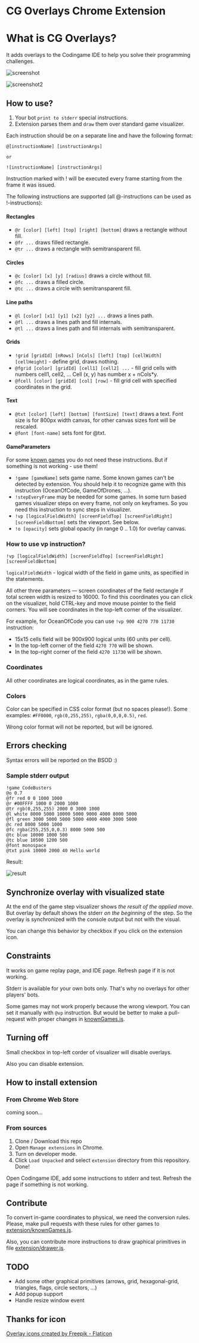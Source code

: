 # CG Overlays Chrome Extension

# What is CG Overlays?
It adds overlays to the Codingame IDE to help you solve their programming challenges.

![screenshot](screenshot.png)

![screenshot2](screenshot2.png)


## How to use?

1. Your bot `print to stderr` special instructions.
2. Extension parses them and `draw` them over standard game visualizer.

Each instruction should be on a separate line and have the following format: 
```
@[instructionName] [instructionArgs]

or

![instructionName] [instructionArgs]
```

Instruction marked with ! will be executed every frame starting from the frame it was issued.

The following instructions are supported (all @-instructions can be used as !-instructions):

#### Rectangles

- `@r [color] [left] [top] [right] [bottom]` draws a rectangle without fill.
- `@fr ...` draws filled rectangle.
- `@tr ...` draws a rectangle with semitransparent fill.

#### Circles

- `@c [color] [x] [y] [radius]` draws a circle without fill.
- `@fc ...` draws a filled circle.
- `@tc ...` draws a circle with semitransparent fill.

#### Line paths

- `@l [color] [x1] [y1] [x2] [y2] ...` draws a lines path.
- `@fl ...` draws a lines path and fill internals.
- `@tl ...` draws a lines path and fill internals with semitransparent.

#### Grids

- `!grid [gridId] [nRows] [nCols] [left] [top] [cellWidth] [cellHeight]` - define grid, draws nothing.
- `@fgrid [color] [gridId] [cell1] [cell2] ...` - fill grid cells with numbers cell1, cell2, ... Cell (x, y) has number x + nCols*y.
- `@fcell [color] [gridId] [col] [row]` - fill grid cell with specified coordinates in the grid.

#### Text
- `@txt [color] [left] [bottom] [fontSize] [text]` draws a text. Font size is for 800px width canvas, for other canvas sizes font will be rescaled.
- `@font [font-name]` sets font for @txt.

#### GameParameters
For some [known games](extension/knownGames.js) you do not need these instructions. But if something is not working - use them!

- `!game [gameName]` sets game name. Some known games can't be detected by extension. You should help it to recognize game with this instruction (OceanOfCode, GameOfDrones, ...).
- `!stepEveryFrame` may be needed for some games. In some turn based games visualizer steps on every frame, not only on keyframes. So you need this instruction to sync steps in visualizer.
- `!vp [logicalFieldWidth] [screenFieldTop] [screenFieldRight] [screenFieldBottom]` sets the viewport. See below.
- `!o [opacity]` sets global opacity (in range 0 .. 1.0) for overlay canvas.

### How to use vp instruction?

`!vp [logicalFieldWidth] [screenFieldTop] [screenFieldRight] [screenFieldBottom]`

`logicalFieldWidth` - logical width of the field in game units, as specified in the statements.

All other three parameters — screen coordinates of the field rectangle if total screen width is resized to 16000.
To find this coordinates you can click on the visualizer, hold CTRL-key and move mouse pointer to the field corners.
You will see coordinates in the top-left corner of the visualizer.

For example, for OceanOfCode you can use `!vp 900 4270 770 11730` instruction:

- 15x15 cells field will be 900x900 logical units (60 units per cell).
- In the top-left corner of the field `4270 770` will be shown.
- In the top-right corner of the field `4270 11730` will be shown.

### Coordinates 

All other coordinates are logical coordinates, as in the game rules.

### Colors

Color can be specified in CSS color format (but no spaces please!). Some examples:
`#FF0000`, `rgb(0,255,255)`, `rgba(0,0,0,0.5)`, `red`.

Wrong color format will not be reported, but will be ignored.

## Errors checking

Syntax errors will be reported on the BSOD :)

### Sample stderr output

```
!game CodeBusters
@o 0.7
@fr red 0 0 1000 1000
@r #00FFFF 1000 0 2000 1000
@tr rgb(0,255,255) 2000 0 3000 1000
@l white 8000 5000 10000 5000 9000 4000 8000 5000
@fl green 3000 5000 5000 5000 4000 4000 3000 5000
@c red 8000 5000 1000
@fc rgba(255,255,0,0.3) 8000 5000 500
@tc blue 10000 1000 500
@tc blue 10500 1200 500
@font monospace
@txt pink 10000 2000 40 Hello world
```

Result:

![result](screenshot3.png)

## Synchronize overlay with visualized state

At the end of the game step visualizer shows _the result of the applied move_.
But overlay by default shows the stderr _on the beginning_ of the step. 
So the overlay is synchronized with the console output but not with the visual.

You can change this behavior by checkbox if you click on the extension icon.

## Constraints
It works on game replay page, and IDE page. Refresh page if it is not working.

Stderr is available for your own bots only. That's why no overlays for other players' bots.

Some games may not work properly because the wrong viewport. You can set it manually with `@vp` instruction. But would be better to make a pull-request with proper changes in [knownGames.js](https://github.com/xoposhiy/cg-overlays/blob/main/extension/knownGames.js).

## Turning off
Small checkbox in top-left corder of visualizer will disable overlays.

Also you can disable extension.

## How to install extension

### From Chrome Web Store

coming soon...

### From sources

1. Clone / Download this repo
2. Open `Manage extensions` in Chrome.
3. Turn on developer mode.
4. Click `Load Unpacked` and select `extension` directory from this repository.
Done!

Open Codingame IDE, add some instructions to stderr and test. Refresh the page if something is not working.

## Contribute

To convert in-game coordinates to physical, we need the conversion rules.
Please, make pull requests with these rules for other games to [extension/knownGames.js](extension/knownGames.js).

Also, you can contribute more instructions to draw graphical primitives in file [extension/drawer.js](extension/drawer.js).

## TODO

* Add some other graphical primitives (arrows, grid, hexagonal-grid, triangles, flags, circle sectors, ...)
* Add popup support
* Handle resize window event


## Thanks for icon

[Overlay icons created by Freepik - Flaticon](https://www.flaticon.com/free-icons/overlay)